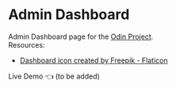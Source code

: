 # Admin Dashboard
Admin Dashboard page for the [Odin Project](https://www.theodinproject.com/lessons/node-path-intermediate-html-and-css-admin-dashboard).<br />
Resources:
* [Dashboard icon created by Freepik - Flaticon](https://www.flaticon.com/free-icons/dashboard)

Live Demo :point_left: (to be added)